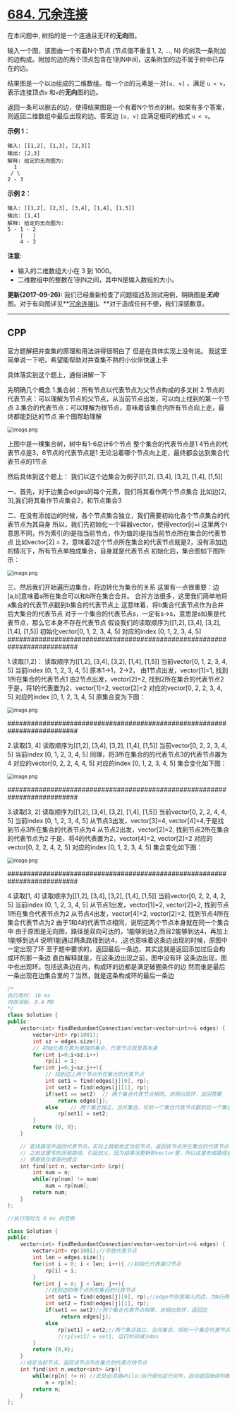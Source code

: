 # [684. 冗余连接](https://leetcode-cn.com/problems/redundant-connection/)

在本问题中, 树指的是一个连通且无环的**无向**图。

输入一个图，该图由一个有着N个节点 (节点值不重复1, 2, ..., N) 的树及一条附加的边构成。附加的边的两个顶点包含在1到N中间，这条附加的边不属于树中已存在的边。

结果图是一个以`边`组成的二维数组。每一个`边`的元素是一对`[u, v]` ，满足 `u < v`，表示连接顶点`u` 和`v`的**无向**图的边。

返回一条可以删去的边，使得结果图是一个有着N个节点的树。如果有多个答案，则返回二维数组中最后出现的边。答案边 `[u, v]` 应满足相同的格式 `u < v`。

**示例 1：**

```
输入: [[1,2], [1,3], [2,3]]
输出: [2,3]
解释: 给定的无向图为:
  1
 / \
2 - 3
```

**示例 2：**

```
输入: [[1,2], [2,3], [3,4], [1,4], [1,5]]
输出: [1,4]
解释: 给定的无向图为:
5 - 1 - 2
    |   |
    4 - 3
```

**注意:**

- 输入的二维数组大小在 3 到 1000。
- 二维数组中的整数在1到N之间，其中N是输入数组的大小。

**更新(2017-09-26):**
我们已经重新检查了问题描述及测试用例，明确图是***无向*** 图。对于有向图详见**[冗余连接II](https://leetcodechina.com/problems/redundant-connection-ii/description/)。**对于造成任何不便，我们深感歉意。

***

## CPP



官方题解把并查集的原理和用法讲得很明白了
但是在具体实现上没有说。
我这里简单说一下吧，希望能帮助对并查集不熟的小伙伴快速上手

具体落实到这个题上，通俗讲解一下

先明确几个概念
1.集合树：所有节点以代表节点为父节点构成的多叉树
2.节点的代表节点：可以理解为节点的父节点，从当前节点出发，可以向上找到的第一个节点
3.集合的代表节点：可以理解为根节点，意味着该集合内所有节点向上走，最终都能到达的节点
来个图帮助理解

<img src="https://pic.leetcode-cn.com/a01e4fa1fbb1513961b81ff3ea983a028b3c120a39d202527e7c9278e88cffa5-image.png" alt="image.png" style="zoom: 80%;" />


上图中是一棵集合树，树中有1-6总计6个节点
整个集合的代表节点是1
4节点的代表节点是3，6节点的代表节点是1
无论沿着哪个节点向上走，最终都会达到集合代表节点的1节点

然后具体到这个题上：
我们以这个边集合为例子[[1,2], [3,4], [3,2], [1,4], [1,5]]

一、首先，对于边集合edges的每个元素，我们将其看作两个节点集合
比如边[2, 3],我们将其看作节点集合2，和节点集合3

二、在没有添加边的时候，各个节点集合独立，我们需要初始化各个节点集合的代表节点为其自身
所以，我们先初始化一个容器vector，使得vector[i]=i
这里两个i意思不同，作为索引的i是指当前节点，作为值的i是指当前节点所在集合的代表节点
比如vector[2] = 2，意味着2这个节点所在集合的代表节点就是2，没有添加边的情况下，所有节点单独成集合，自身就是代表节点
初始化后，集合图如下图所示：

<img src="https://pic.leetcode-cn.com/df3fcfb47ac68f45aaf3d80834e8044a91e6a42e63baa60be521839083338f9b-image.png" alt="image.png" style="zoom:80%;" />

三、然后我们开始遍历边集合，将边转化为集合的关系
这里有一点很重要：边[a,b]意味着a所在集合可以和b所在集合合并。
合并方法很多，这里我们简单地将a集合的代表节点戳到b集合的代表节点上
这意味着，将b集合代表节点作为合并后大集合的代表节点
对于一个集合的代表节点s，一定有s->s，意思是s如果是代表节点，那么它本身不存在代表节点
假设我们的读取顺序为[[1,2], [3,4], [3,2], [1,4], [1,5]]
初始化vector[0, 1, 2, 3, 4, 5]
对应的index [0, 1, 2, 3, 4, 5]
##########################################################################

1.读取[1,2]：
读取顺序为[[1,2], [3,4], [3,2], [1,4], [1,5]]
当前vector[0, 1, 2, 3, 4, 5]
当前index [0, 1, 2, 3, 4, 5]
原本1->1，2->2，
由1节点出发，vector[1]=1, 找到1所在集合的代表节点1
由2节点出发，vector[2]=2, 找到2所在集合的代表节点2
于是，将1的代表置为2，vector[1]=2, vector[2]=2
对应的vector[0, 2, 2, 3, 4, 5]
对应的index [0, 1, 2, 3, 4, 5]
原集合变为下图：

<img src="https://pic.leetcode-cn.com/c95f25c4df2dce2f872fdc076bc0c8168c3ad241b8bd18638da68112e013c908-image.png" alt="image.png" style="zoom:80%;" />


##########################################################################

2.读取[3, 4]
读取顺序为[[1,2], [3,4], [3,2], [1,4], [1,5]]
当前vector[0, 2, 2, 3, 4, 5]
当前index [0, 1, 2, 3, 4, 5]
同理，将3所在集合的的代表节点3的代表节点置为4
对应的vector[0, 2, 2, 4, 4, 5]
对应的index [0, 1, 2, 3, 4, 5]
集合变化如下图：

<img src="https://pic.leetcode-cn.com/52d1a28110784aee9b145cd725834a51a4e9e7e87e5ec5a2ba2c83f42c44dc79-image.png" alt="image.png" style="zoom:80%;" />


##########################################################################

3.读取[3, 2]
读取顺序为[[1,2], [3,4], [3,2], [1,4], [1,5]]
当前vector[0, 2, 2, 4, 4, 5]
当前index [0, 1, 2, 3, 4, 5]
从节点3出发，vector[3]=4, vector[4]=4,于是找到节点3所在集合的代表节点为4
从节点2出发，vector[2]=2, 找到节点2所在集合的代表节点为2
于是，将4的代表置为2，vector[4]=2, vector[2]=2
对应的vector[0, 2, 2, 4, 2, 5]
对应的index [0, 1, 2, 3, 4, 5]
集合变化如下图：

<img src="https://pic.leetcode-cn.com/0df9d3c5f9647b040b001c42c2e946975ddcc282f0c805d85e3addb126f7b695-image.png" alt="image.png" style="zoom:80%;" />


##########################################################################

4.读取[1, 4]
读取顺序为[[1,2], [3,4], [3,2], [1,4], [1,5]]
当前vector[0, 2, 2, 4, 2, 5]
当前index [0, 1, 2, 3, 4, 5]
从节点1出发，vector[1]=2, vector[2]=2, 找到节点1所在集合代表节点为2
从节点4出发，vector[4]=2, vector[2]=2, 找到节点4所在集合代表节点为2
由于1和4的代表节点相同，说明这两个节点本身就在同一个集合中
由于原图是无向图，路径是双向可达的，1能够到达2,而且2能够到达4，再加上1能够到达4
说明1能通过两条路径到达4，,这也意味着这条边出现的时候，原图中一定出现了环
至于题中要求的，返回最后一条边，其实这就是返回添加过后会构成环的那一条边
直白解释就是，在这条边出现之前，图中没有环
这条边出现，图中也出现环。包括这条边在内，构成环的边都是满足破圈条件的边
然而谁是最后一条出现在边集合里的？当然，就是这条构成环的最后一条边

```cpp
/*
执行用时: 16 ms
内存消耗: 8.4 MB
*/
class Solution {
public:
    vector<int> findRedundantConnection(vector<vector<int>>& edges) {
        vector<int> rp(1001);
        int sz = edges.size();
        // 初始化各元素为单独的集合，代表节点就是其本身
        for(int i=0;i<sz;i++)
            rp[i] = i;
        for(int j=0;j<sz;j++){
            // 找到边上两个节点所在集合的代表节点
            int set1 = find(edges[j][0], rp);
            int set2 = find(edges[j][1], rp);
            if(set1 == set2)  // 两个集合代表节点相同，说明出现环，返回答案
                return edges[j]; 
            else    // 两个集合独立，合并集合。将前一个集合代表节点戳到后一个集合代表节点上
                rp[set1] = set2;
        }
        return {0, 0};
    }

    // 查找路径并返回代表节点，实际上就是给定当前节点，返回该节点所在集合的代表节点
    // 之前这里写的压缩路径，引起歧义，因为结果没更新到vector里，所以这里改成路径查找比较合适
    // 感谢各位老哥的提议
    int find(int n, vector<int> &rp){
        int num = n;
        while(rp[num] != num)
            num = rp[num];
        return num;
    }
};
```



```cpp
//执行用时为 4 ms 的范例

class Solution {
public:
    vector<int> findRedundantConnection(vector<vector<int>>& edges) {
        vector<int> rp(1001);//存放代表节点
        int len = edges.size();
        for(int i = 0; i < len; i++){ //初始化代表接口节点
            rp[i] = i; 
        }
        for(int j = 0; j < len; j++){
            //找到边的两个点所在集合的代表节点
            int set1 = find(edges[j][0], rp);//edge中存放输入的边，为N行两列的数组，每一行存放的边的两个点
            int set2 = find(edges[j][1], rp);
            if(set1 == set2)//两个集合代表节点相等，说明出现环，返回边
                 return edges[j];
            else
                rp[set1] = set2;//两个集合独立，合并集合。将前一个集合代表节点戳到后一个集合代表节点上
				//rp[set2] = set1; 运行时间减少4ms
        }
        return {0,0};
    }
    //给定当前节点，返回该节点所在集合的代表尽快节点
    int find(int n,vector<int> &rp){
        while(rp[n] != n) //此处必须用while:执行语句运行完毕，自动返回继续判断while中的条件是否符合，符合的话，继续运行执行语句，不符合，则退出循环。
            n = rp[n];
        return n;
    }
};
```


